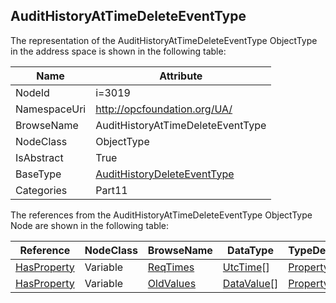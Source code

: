 <!-- objecttype -->
## AuditHistoryAtTimeDeleteEventType
  
<!-- end of text -->
The representation of the AuditHistoryAtTimeDeleteEventType ObjectType in the address space is shown in the following table:  

|Name|Attribute|
|---|---|
|NodeId|i=3019|
|NamespaceUri|http://opcfoundation.org/UA/|
|BrowseName|AuditHistoryAtTimeDeleteEventType|
|NodeClass|ObjectType|
|IsAbstract|True|
|BaseType|[AuditHistoryDeleteEventType](../../../Part11/ObjectTypes/AuditHistoryDeleteEventType/readme.md)|
|Categories|Part11|

The references from the AuditHistoryAtTimeDeleteEventType ObjectType Node are shown in the following table:  

|Reference|NodeClass|BrowseName|DataType|TypeDefinition|ModellingRule|
|---|---|---|---|---|---|
|[HasProperty](../../../Part3/ReferenceTypes/HasProperty/readme.md)|Variable|[ReqTimes](#ReqTimes)|[UtcTime](../../../Part3/DataTypes/UtcTime/readme.md)[]|[PropertyType](../../Part5/VariableTypes/PropertyType/readme.md)|[Mandatory](../../Objects/Mandatory/readme.md)|
|[HasProperty](../../../Part3/ReferenceTypes/HasProperty/readme.md)|Variable|[OldValues](#OldValues)|[DataValue](../../../Part4/DataTypes/DataValue/readme.md)[]|[PropertyType](../../Part5/VariableTypes/PropertyType/readme.md)|[Mandatory](../../Objects/Mandatory/readme.md)|


